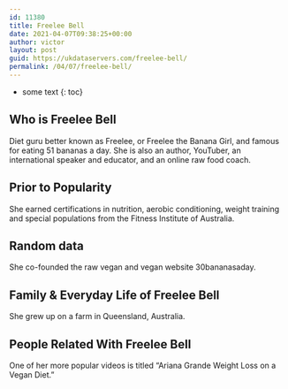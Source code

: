 ```yaml
---
id: 11380
title: Freelee Bell
date: 2021-04-07T09:38:25+00:00
author: victor
layout: post
guid: https://ukdataservers.com/freelee-bell/
permalink: /04/07/freelee-bell/
---
```


* some text
{: toc}


## Who is Freelee Bell



Diet guru better known as Freelee, or Freelee the Banana Girl, and famous for eating 51 bananas a day. She is also an author, YouTuber, an international speaker and educator, and an online raw food coach.

                
                
                
## Prior to Popularity



She earned certifications in nutrition, aerobic conditioning, weight training and special populations from the Fitness Institute of Australia.

                
                
                
## Random data



She co-founded the raw vegan and vegan website 30bananasaday.

                
                
                
## Family & Everyday Life of Freelee Bell



She grew up on a farm in Queensland, Australia. 

                
                
                
## People Related With Freelee Bell



One of her more popular videos is titled &#8220;Ariana Grande Weight Loss on a Vegan Diet.&#8221;

                
              
            
          
          
          